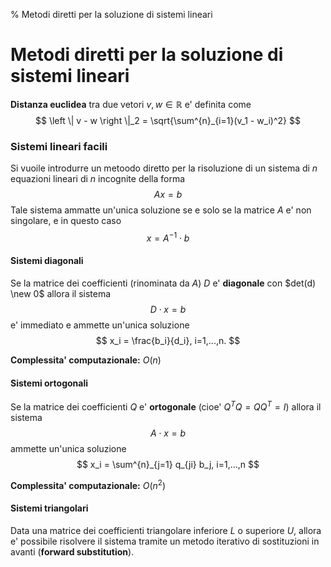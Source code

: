 % Metodi diretti per la soluzione di sistemi lineari
# Metodi diretti per la soluzione di sistemi lineari

**Distanza euclidea** tra due vetori $v, w \in \mathbb{R}$ e' definita come 
$$
\left \| v - w  \right \|_2 = \sqrt{\sum^{n}_{i=1}(v_1 - w_i)^2}
$$

### Sistemi lineari facili 
Si vuoile introdurre un metoodo diretto per la risoluzione di un sistema di $n$ equazioni lineari di $n$ 
incognite della forma 
$$
Ax=b 
$$
Tale sistema ammatte un'unica soluzione se e solo se la matrice $A$ e' non singolare, e in questo caso 
$$
x = A^{-1} \cdot b 
$$

#### Sistemi diagonali 
Se la matrice dei coefficienti (rinominata da $A$) $D$ e' **diagonale** con $det(d) \new 0$ allora il 
sistema 
$$
D \cdot x = b
$$
e' immediato e ammette un'unica soluzione 
$$
x_i = \frac{b_i}{d_i}, i=1,...,n.
$$

**Complessita' computazionale:** $O(n)$

#### Sistemi ortogonali 
Se la matrice dei coefficienti $Q$ e' **ortogonale** (cioe' $Q^T Q = QQ^T = I$) allora il sistema 
$$
A \cdot x = b
$$
ammette un'unica soluzione 
$$
x_i = \sum^{n}_{j=1} q_{ji} b_j, i=1,...,n
$$

**Complessita' computazionale:** $O(n^2)$


#### Sistemi triangolari 
Data una matrice dei coefficienti triangolare inferiore $L$ o superiore $U$, allora e' possibile 
risolvere il sistema tramite un metodo iterativo di sostituzioni in avanti (**forward substitution**). 


